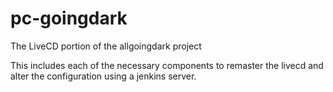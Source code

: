 pc-goingdark
============

The LiveCD portion of the allgoingdark project

This includes each of the necessary components to remaster the livecd and alter the configuration using a jenkins server.
